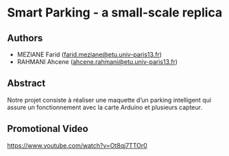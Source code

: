 # Smart Parking - a small-scale replica

## Authors
* MEZIANE Farid (farid.meziane@etu.univ-paris13.fr)
* RAHMANI Ahcene (ahcene.rahmani@etu.univ-paris13.fr)

## Abstract
Notre projet consiste à réaliser une maquette d’un parking intelligent qui assure un
fonctionnement avec la carte Arduino et plusieurs capteur.

## Promotional Video
https://www.youtube.com/watch?v=Ot8qj7TTOr0
